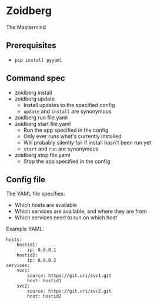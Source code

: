 # Zoidberg

The Mastermind

## Prerequisites

- `pip install pyyaml`

## Command spec

* zoidberg install
* zoidberg update
  * Install updates to the specified config
  * `update` and `install` are synonymous
* zoidberg run file.yaml
* zoidberg start file.yaml
  * Run the app specified in the config
  * Only ever runs what's currently installed
  * Will probably silently fail if install hasn't been run yet
  * `start` and `run` are synonymous
* zoidberg stop file.yaml
  * Stop the app specified in the config

## Config file

The YAML file specifies:

* Which hosts are available
* Which services are available, and where they are from
* Which services need to run on which host

Example YAML:

```
hosts:
    hostid1:
        ip: 0.0.0.1
    hostid2:
        ip: 0.0.0.2
services:
    svc1:
        source: https://git.uri/svc1.git
        host: hostid1
    svc2:
        source: https://git.uri/svc2.git
        host: hostid2